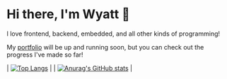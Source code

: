 # Hi there, I'm Wyatt 👋

<!--
**wy4tt/wy4tt** is a ✨ _special_ ✨ repository because its `README.md` (this file) appears on your GitHub profile.

Here are some ideas to get you started:

- 🔭 I’m currently working on ...
- 🌱 I’m currently learning ...
- 👯 I’m looking to collaborate on ...
- 🤔 I’m looking for help with ...
- 💬 Ask me about ...
- 📫 How to reach me: ...
- 😄 Pronouns: ...
- ⚡ Fun fact: ...
-->

I love frontend, backend, embedded, and all other kinds of programming!

My [portfolio](https://wy4tt.github.io) will be up and running soon, but you can check out the progress I've made so far!

| [![Top Langs](https://github-readme-stats.vercel.app/api/top-langs/?username=wy4tt&layout=compact)](https://github.com/anuraghazra/github-readme-stats) |                 | [![Anurag's GitHub stats](https://github-readme-stats.vercel.app/api?username=wy4tt)](https://github.com/anuraghazra/github-readme-stats) |
